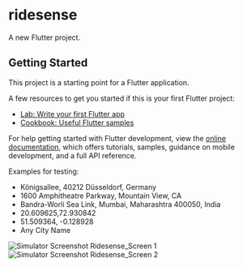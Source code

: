 # ridesense

A new Flutter project.

## Getting Started

This project is a starting point for a Flutter application.

A few resources to get you started if this is your first Flutter project:

- [Lab: Write your first Flutter app](https://docs.flutter.dev/get-started/codelab)
- [Cookbook: Useful Flutter samples](https://docs.flutter.dev/cookbook)

For help getting started with Flutter development, view the
[online documentation](https://docs.flutter.dev/), which offers tutorials,
samples, guidance on mobile development, and a full API reference.

Examples for testing: 
- Königsallee, 40212 Düsseldorf, Germany
- 1600 Amphitheatre Parkway, Mountain View, CA
- Bandra-Worli Sea Link, Mumbai, Maharashtra 400050, India
- 20.609625,72.930842
- 51.509364, -0.128928
- Any City Name

  
![Simulator Screenshot Ridesense_Screen 1](https://github.com/user-attachments/assets/7dbf9d0e-a24a-4868-8b0b-0d4471183620)
![Simulator Screenshot Ridesense_Screen 2](https://github.com/user-attachments/assets/97c1d37c-ed76-4ce4-84c3-0531e28862a4)
